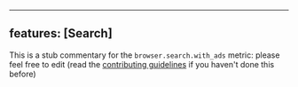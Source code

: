 
---
features: [Search]
---

This is a stub commentary for the `browser.search.with_ads` metric: please feel free to edit (read the
[contributing guidelines](https://github.com/mozilla/glean-annotations/blob/main/CONTRIBUTING.md)
if you haven't done this before)
